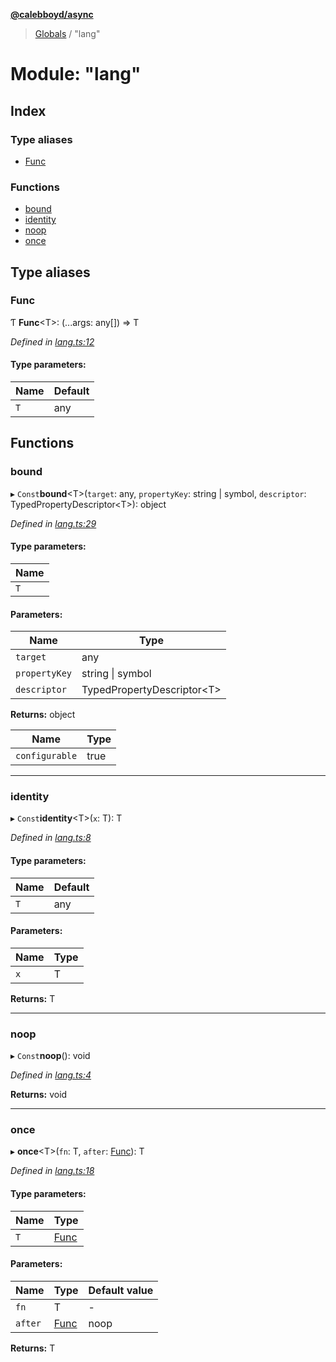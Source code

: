 **[@calebboyd/async](../README.md)**

> [Globals](../globals.md) / "lang"

# Module: "lang"

## Index

### Type aliases

* [Func](_lang_.md#func)

### Functions

* [bound](_lang_.md#bound)
* [identity](_lang_.md#identity)
* [noop](_lang_.md#noop)
* [once](_lang_.md#once)

## Type aliases

### Func

Ƭ  **Func**\<T>: (...args: any[]) => T

*Defined in [lang.ts:12](https://github.com/calebboyd/async/blob/c145a52/lang.ts#L12)*

#### Type parameters:

Name | Default |
------ | ------ |
`T` | any |

## Functions

### bound

▸ `Const`**bound**\<T>(`target`: any, `propertyKey`: string \| symbol, `descriptor`: TypedPropertyDescriptor\<T>): object

*Defined in [lang.ts:29](https://github.com/calebboyd/async/blob/c145a52/lang.ts#L29)*

#### Type parameters:

Name |
------ |
`T` |

#### Parameters:

Name | Type |
------ | ------ |
`target` | any |
`propertyKey` | string \| symbol |
`descriptor` | TypedPropertyDescriptor\<T> |

**Returns:** object

Name | Type |
------ | ------ |
`configurable` | true |

___

### identity

▸ `Const`**identity**\<T>(`x`: T): T

*Defined in [lang.ts:8](https://github.com/calebboyd/async/blob/c145a52/lang.ts#L8)*

#### Type parameters:

Name | Default |
------ | ------ |
`T` | any |

#### Parameters:

Name | Type |
------ | ------ |
`x` | T |

**Returns:** T

___

### noop

▸ `Const`**noop**(): void

*Defined in [lang.ts:4](https://github.com/calebboyd/async/blob/c145a52/lang.ts#L4)*

**Returns:** void

___

### once

▸ **once**\<T>(`fn`: T, `after`: [Func](_lang_.md#func)): T

*Defined in [lang.ts:18](https://github.com/calebboyd/async/blob/c145a52/lang.ts#L18)*

#### Type parameters:

Name | Type |
------ | ------ |
`T` | [Func](_lang_.md#func) |

#### Parameters:

Name | Type | Default value |
------ | ------ | ------ |
`fn` | T | - |
`after` | [Func](_lang_.md#func) | noop |

**Returns:** T

